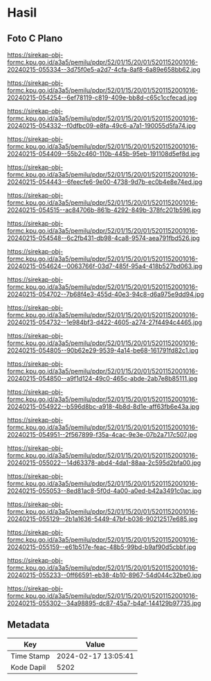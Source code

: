 # Hasil

## Foto C Plano

https://sirekap-obj-formc.kpu.go.id/a3a5/pemilu/pdpr/52/01/15/20/01/5201152001016-20240215-055334--3d75f0e5-a2d7-4cfa-8af8-6a89e658bb62.jpg

https://sirekap-obj-formc.kpu.go.id/a3a5/pemilu/pdpr/52/01/15/20/01/5201152001016-20240215-054254--6ef78119-c819-409e-bb8d-c65c1ccfecad.jpg

https://sirekap-obj-formc.kpu.go.id/a3a5/pemilu/pdpr/52/01/15/20/01/5201152001016-20240215-054332--f0dfbc09-e8fa-49c6-a7a1-190055d5fa74.jpg

https://sirekap-obj-formc.kpu.go.id/a3a5/pemilu/pdpr/52/01/15/20/01/5201152001016-20240215-054409--55b2c460-110b-445b-95eb-191108d5ef8d.jpg

https://sirekap-obj-formc.kpu.go.id/a3a5/pemilu/pdpr/52/01/15/20/01/5201152001016-20240215-054443--6feecfe6-9e00-4738-9d7b-ec0b4e8e74ed.jpg

https://sirekap-obj-formc.kpu.go.id/a3a5/pemilu/pdpr/52/01/15/20/01/5201152001016-20240215-054515--ac84706b-861b-4292-849b-378fc201b596.jpg

https://sirekap-obj-formc.kpu.go.id/a3a5/pemilu/pdpr/52/01/15/20/01/5201152001016-20240215-054548--6c2fb431-db98-4ca8-9574-aea791fbd526.jpg

https://sirekap-obj-formc.kpu.go.id/a3a5/pemilu/pdpr/52/01/15/20/01/5201152001016-20240215-054624--0063766f-03d7-485f-95a4-418b527bd063.jpg

https://sirekap-obj-formc.kpu.go.id/a3a5/pemilu/pdpr/52/01/15/20/01/5201152001016-20240215-054702--7b68f4e3-455d-40e3-94c8-d6a975e9dd94.jpg

https://sirekap-obj-formc.kpu.go.id/a3a5/pemilu/pdpr/52/01/15/20/01/5201152001016-20240215-054732--1e984bf3-d422-4605-a274-27f4494c4465.jpg

https://sirekap-obj-formc.kpu.go.id/a3a5/pemilu/pdpr/52/01/15/20/01/5201152001016-20240215-054805--90b62e29-9539-4a14-be68-161791fd82c1.jpg

https://sirekap-obj-formc.kpu.go.id/a3a5/pemilu/pdpr/52/01/15/20/01/5201152001016-20240215-054850--a9f1d124-49c0-465c-abde-2ab7e8b85111.jpg

https://sirekap-obj-formc.kpu.go.id/a3a5/pemilu/pdpr/52/01/15/20/01/5201152001016-20240215-054922--b596d8bc-a918-4b8d-8d1e-aff63fb6e43a.jpg

https://sirekap-obj-formc.kpu.go.id/a3a5/pemilu/pdpr/52/01/15/20/01/5201152001016-20240215-054951--2f567899-f35a-4cac-9e3e-07b2a717c507.jpg

https://sirekap-obj-formc.kpu.go.id/a3a5/pemilu/pdpr/52/01/15/20/01/5201152001016-20240215-055022--14d63378-abd4-4da1-88aa-2c595d2bfa00.jpg

https://sirekap-obj-formc.kpu.go.id/a3a5/pemilu/pdpr/52/01/15/20/01/5201152001016-20240215-055053--8ed81ac8-5f0d-4a00-a0ed-b42a3491c0ac.jpg

https://sirekap-obj-formc.kpu.go.id/a3a5/pemilu/pdpr/52/01/15/20/01/5201152001016-20240215-055129--2b1a1636-5449-47bf-b036-90212517e685.jpg

https://sirekap-obj-formc.kpu.go.id/a3a5/pemilu/pdpr/52/01/15/20/01/5201152001016-20240215-055159--e61b517e-feac-48b5-99bd-b9af90d5cbbf.jpg

https://sirekap-obj-formc.kpu.go.id/a3a5/pemilu/pdpr/52/01/15/20/01/5201152001016-20240215-055233--0ff66591-eb38-4b10-8967-54d044c32be0.jpg

https://sirekap-obj-formc.kpu.go.id/a3a5/pemilu/pdpr/52/01/15/20/01/5201152001016-20240215-055302--34a98895-dc87-45a7-b4af-144129b97735.jpg


## Metadata

| Key        | Value               |
| ---------- | ------------------- |
| Time Stamp | 2024-02-17 13:05:41 |
| Kode Dapil | 5202                |



